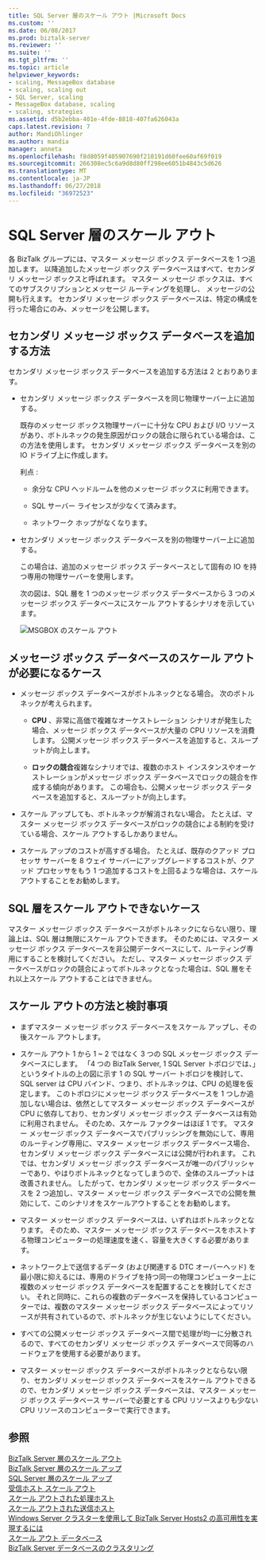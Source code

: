 ```yaml
---
title: SQL Server 層のスケール アウト |Microsoft Docs
ms.custom: ''
ms.date: 06/08/2017
ms.prod: biztalk-server
ms.reviewer: ''
ms.suite: ''
ms.tgt_pltfrm: ''
ms.topic: article
helpviewer_keywords:
- scaling, MessageBox database
- scaling, scaling out
- SQL Server, scaling
- MessageBox database, scaling
- scaling, strategies
ms.assetid: d5b2ebba-401e-4fde-8818-407fa626043a
caps.latest.revision: 7
author: MandiOhlinger
ms.author: mandia
manager: anneta
ms.openlocfilehash: f8d8059f405907690f210191d60fee60af69f019
ms.sourcegitcommit: 266308ec5c6a9d8d80ff298ee6051b4843c5d626
ms.translationtype: MT
ms.contentlocale: ja-JP
ms.lasthandoff: 06/27/2018
ms.locfileid: "36972523"
---
```

# <a name="scaling-out-the-sql-server-tier"></a>SQL Server 層のスケール アウト
各 BizTalk グループには、マスター メッセージ ボックス データベースを 1 つ追加します。 以降追加したメッセージ ボックス データベースはすべて、セカンダリ メッセージ ボックスと呼ばれます。 マスター メッセージ ボックスは、すべてのサブスクリプションとメッセージ ルーティングを処理し、 メッセージの公開も行えます。 セカンダリ メッセージ ボックス データベースは、特定の構成を行った場合にのみ、メッセージを公開します。  
  
## <a name="how-to-add-a-secondary-messagebox-database"></a>セカンダリ メッセージ ボックス データベースを追加する方法  
 セカンダリ メッセージ ボックス データベースを追加する方法は 2 とおりあります。  
  
- セカンダリ メッセージ ボックス データベースを同じ物理サーバー上に追加する。  
  
   既存のメッセージ ボックス物理サーバーに十分な CPU および I/O リソースがあり、ボトルネックの発生原因がロックの競合に限られている場合は、この方法を使用します。 セカンダリ メッセージ ボックス データベースを別の IO ドライブ上に作成します。  
  
   利点 :   
  
  -   余分な CPU ヘッドルームを他のメッセージ ボックスに利用できます。  
  
  -   SQL サーバー ライセンスが少なくて済みます。  
  
  -   ネットワーク ホップがなくなります。  
  
- セカンダリ メッセージ ボックス データベースを別の物理サーバー上に追加する。  
  
   この場合は、追加のメッセージ ボックス データベースとして固有の IO を持つ専用の物理サーバーを使用します。  
  
  次の図は、SQL 層を 1 つのメッセージ ボックス データベースから 3 つのメッセージ ボックス データベースにスケール アウトするシナリオを示しています。  
  
  ![MSGBOX のスケール アウト](../core/media/scaleoutmsgbox.gif "ScaleOutMSGBOX")  
  
## <a name="when-to-scale-out-the-messagebox-database"></a>メッセージ ボックス データベースのスケール アウトが必要になるケース  
  
-   メッセージ ボックス データベースがボトルネックとなる場合。 次のボトルネックが考えられます。  
  
    -   **CPU** 、非常に高価で複雑なオーケストレーション シナリオが発生した場合、メッセージ ボックス データベースが大量の CPU リソースを消費します。 公開メッセージ ボックス データベースを追加すると、スループットが向上します。  
  
    -   **ロックの競合**複雑なシナリオでは、複数のホスト インスタンスやオーケストレーションがメッセージ ボックス データベースでロックの競合を作成する傾向があります。 この場合も、公開メッセージ ボックス データベースを追加すると、スループットが向上します。  
  
-   スケール アップしても、ボトルネックが解消されない場合。 たとえば、マスター メッセージ ボックス データベースがロックの競合による制約を受けている場合、スケール アウトするしかありません。  
  
-   スケール アップのコストが高すぎる場合。 たとえば、既存のクアッド プロセッサ サーバーを 8 ウェイ サーバーにアップグレードするコストが、クアッド プロセッサをもう 1 つ追加するコストを上回るような場合は、スケール アウトすることをお勧めします。  
  
## <a name="when-you-cant-scale-out-the-sql-tier"></a>SQL 層をスケール アウトできないケース  
 マスター メッセージ ボックス データベースがボトルネックにならない限り、理論上は、SQL 層は無限にスケール アウトできます。 そのためには、マスター メッセージ ボックス データベースを非公開データベースにして、ルーティング専用にすることを検討してください。 ただし、マスター メッセージ ボックス データベースがロックの競合によってボトルネックとなった場合は、SQL 層をそれ以上スケール アウトすることはできません。  
  
## <a name="scale-out-strategies-and-considerations"></a>スケール アウトの方法と検討事項  
  
-   まずマスター メッセージ ボックス データベースをスケール アップし、その後スケール アウトします。  
  
-   スケール アウト 1 から 1 ~ 2 ではなく 3 つの SQL メッセージ ボックス データベースにします。 「4 つの BizTalk Server, 1 SQL Server トポロジでは、」というタイトルの上の図に示す 1 の SQL サーバー トポロジを検討して、SQL server は CPU バインド、つまり、ボトルネックは、CPU の処理を仮定します。 このトポロジにメッセージ ボックス データベースを 1 つしか追加しない場合は、依然としてマスター メッセージ ボックス データベースが CPU に依存しており、セカンダリ メッセージ ボックス データベースは有効に利用されません。 そのため、スケール ファクターはほぼ 1 です。 マスター メッセージ ボックス データベースでパブリッシングを無効にして、専用のルーティング専用に、マスター メッセージ ボックス データベース場合、セカンダリ メッセージ ボックス データベースには公開が行われます。 これでは、セカンダリ メッセージ ボックス データベースが唯一のパブリッシャーであり、やはりボトルネックとなってしまうので、全体のスループットは改善されません。 したがって、セカンダリ メッセージ ボックス データベースを 2 つ追加し、マスター メッセージ ボックス データベースでの公開を無効にして、このシナリオをスケールアウトすることをお勧めします。  
  
-   マスター メッセージ ボックス データベースは、いずれはボトルネックとなります。 そのため、マスター メッセージ ボックス データベースをホストする物理コンピューターの処理速度を速く、容量を大きくする必要があります。  
  
-   ネットワーク上で送信するデータ (および関連する DTC オーバーヘッド) を最小限に抑えるには、専用のドライブを持つ同一の物理コンピューター上に複数のメッセージ ボックス データベースを配置することを検討してください。 それと同時に、これらの複数のデータベースを保持しているコンピューターでは、複数のマスター メッセージ ボックス データベースによってリソースが共有されているので、ボトルネックが生じないようにしてください。  
  
-   すべての公開メッセージ ボックス データベース間で処理が均一に分散されるので、すべてのセカンダリ メッセージ ボックス データベースで同等のハードウェアを使用する必要があります。  
  
-   マスター メッセージ ボックス データベースがボトルネックとならない限り、セカンダリ メッセージ ボックス データベースをスケール アウトできるので、セカンダリ メッセージ ボックス データベースは、マスター メッセージ ボックス データベース サーバーで必要とする CPU リソースよりも少ない CPU リソースのコンピューターで実行できます。  
  
## <a name="see-also"></a>参照  
 [BizTalk Server 層のスケール アウト](../core/scaling-out-the-biztalk-server-tier.md)   
 [BizTalk Server 層のスケール アップ](../core/scaling-up-the-biztalk-server-tier.md)   
 [SQL Server 層のスケール アップ](../core/scaling-up-the-sql-server-tier.md)   
 [受信ホスト スケール アウト](../core/scaled-out-receiving-hosts.md)   
 [スケール アウトされた処理ホスト](../core/scaled-out-processing-hosts.md)   
 [スケール アウトされた送信ホスト](../core/scaled-out-sending-hosts.md)   
 [Windows Server クラスターを使用して BizTalk Server Hosts2 の高可用性を実現するには](../core/use-windows-cluster-to-provide-high-availability-for-biztalk-hosts.md)   
 [スケール アウト データベース](../core/scaled-out-databases.md)   
 [BizTalk Server データベースのクラスタリング](../core/clustering-the-biztalk-server-databases1.md)